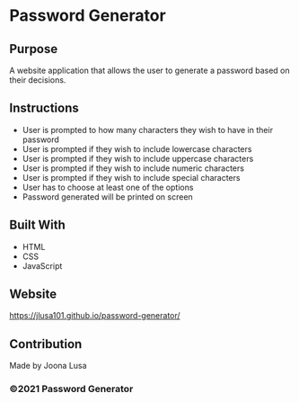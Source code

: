 # Password Generator 

## Purpose
A website application that allows the user to generate a password based on their decisions.

## Instructions
* User is prompted to how many characters they wish to have in their password
* User is prompted if they wish to include lowercase characters
* User is prompted if they wish to include uppercase characters
* User is prompted if they wish to include numeric characters
* User is prompted if they wish to include special characters
* User has to choose at least one of the options
* Password generated will be printed on screen

## Built With
* HTML
* CSS
* JavaScript

## Website
https://jlusa101.github.io/password-generator/

## Contribution
Made by Joona Lusa

### ©️2021 Password Generator
